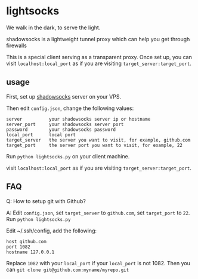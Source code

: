 lightsocks
===========

We walk in the dark, to serve the light.

shadowsocks is a lightweight tunnel proxy which can help you get through firewalls

This is a special client serving as a transparent proxy. Once set up, you can
visit `localhost:local_port` as if you are visiting `target_server:target_port`.

usage
-----------

First, set up [shadowsocks](https://github.com/clowwindy/shadowsocks) server
on your VPS.

Then edit `config.json`, change the following values:

    server          your shadowsocks server ip or hostname
    server_port     your shadowsocks server port
    password        your shadowsocks password
    local_port      local port
    target_server   the server you want to visit, for example, github.com
    target_port     the server port you want to visit, for example, 22

Run `python lightsocks.py` on your client machine.

visit `localhost:local_port` as if you are visiting `target_server:target_port`.

FAQ
-----------

Q: How to setup git with Github?

A: Edit `config.json`, set `target_server` to `github.com`, set `target_port`
 to `22`. Run `python lightsocks.py`   
 
Edit ~/.ssh/config, add the following:

    host github.com
    port 1082
    hostname 127.0.0.1

Replace `1082` with your `local_port` if your `local_port` is not 1082. Then
you can `git clone git@github.com:myname/myrepo.git`
